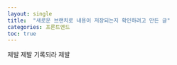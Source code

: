 ```yaml
---
layout: single
title:  "새로운 브랜치로 내용이 저장되는지 확인하려고 만든 글"
categories: 프론트엔드
toc: true
---
```



제발 제발 기록되라 제발